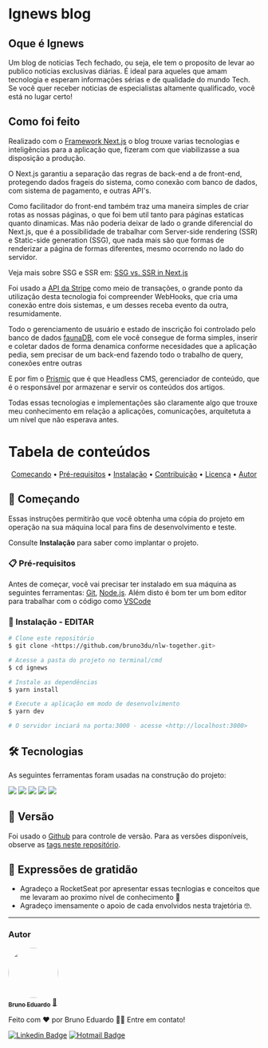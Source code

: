 # Ignews blog

## Oque é Ignews 

Um blog de noticias Tech fechado, ou seja, ele tem o proposito de levar ao publico noticias exclusivas diárias. 
É ideal para aqueles que amam tecnologia e esperam informações sérias e de qualidade do mundo Tech. Se você quer receber noticias de especialistas altamente qualificado, você está no lugar certo!

## Como foi feito

Realizado com o <a href="https://nextjs.org/">Framework Next.js</a> o blog trouxe varias tecnologias e inteligências para a aplicação que, fizeram com que viabilizasse a sua disposição a produção.

O Next.js garantiu a separação das regras de back-end a de front-end, protegendo dados frageis do sistema, como conexão com banco de dados, com sistema de pagamento, e outras API's.

Como facilitador do front-end também traz uma maneira simples de criar rotas as nossas páginas, o que foi bem util tanto para páginas estaticas quanto dinamicas.
Mas não poderia deixar de lado o grande diferencial do Next.js, que é a possibilidade de trabalhar com Server-side rendering (SSR) e Static-side generation (SSG), que nada mais são que formas de renderizar a página de formas diferentes, mesmo ocorrendo no lado do servidor.

Veja mais sobre SSG e SSR em: <a href="https://blog.logrocket.com/ssg-vs-ssr-in-next-js/">SSG vs. SSR in Next.js</a>

Foi usado a <a href="https://stripe.com/">API da Stripe</a> como meio de transações, o grande ponto da utilização desta tecnologia foi compreender WebHooks, que cria uma conexão entre dois sistemas, e um desses receba evento da outra, resumidamente.

Todo o gerenciamento de usuário e estado de inscrição foi controlado pelo banco de dados <a href="https://fauna.com/">faunaDB</a>, com ele você consegue de forma simples, inserir e coletar dados de forma denamica conforme necesidades que a aplicação pedia, sem precisar de um back-end fazendo todo o trabalho de query, conexões entre outras 

E por fim o <a href="">Prismic</a> que é que Headless CMS, gerenciador de conteúdo, que é o responsável por armazenar e servir os conteúdos dos artigos.

Todas essas tecnologias e implementações são claramente algo que trouxe meu conhecimento em relação a aplicações, comunicações, arquitetuta a um nível que não esperava antes.

Tabela de conteúdos
=================
<p align="center">
 <a href="#começando">Começando</a> •
 <a href="#prerequisitos">Pré-requisitos</a> • 
 <a href="#instalação">Instalação</a> • 
 <a href="#contribuicao">Contribuição</a> • 
 <a href="#licenc-a">Licença</a> • 
 <a href="#autor">Autor</a>
</p>

## 🚀 Começando

Essas instruções permitirão que você obtenha uma cópia do projeto em operação na sua máquina local para fins de desenvolvimento e teste.

Consulte **Instalação** para saber como implantar o projeto.

### 📋 Pré-requisitos

Antes de começar, você vai precisar ter instalado em sua máquina as seguintes ferramentas:
[Git](https://git-scm.com), [Node.js](https://nodejs.org/). 
Além disto é bom ter um bom editor para trabalhar com o código como [VSCode](https://code.visualstudio.com/)


### 🔧 Instalação - EDITAR

```bash
# Clone este repositório
$ git clone <https://github.com/bruno3du/nlw-together.git>

# Acesse a pasta do projeto no terminal/cmd
$ cd ignews

# Instale as dependências
$ yarn install

# Execute a aplicação em modo de desenvolvimento
$ yarn dev

# O servidor inciará na porta:3000 - acesse <http://localhost:3000>
```

## 🛠 Tecnologias

As seguintes ferramentas foram usadas na construção do projeto:

<div align="left">
<img src="https://img.shields.io/badge/React-20232A?style=for-the-badge&logo=react&logoColor=61DAFB" />
<img src="https://img.shields.io/badge/next.js-000000?style=for-the-badge&logo=nextdotjs&logoColor=white" />
<img src="https://img.shields.io/badge/TypeScript-007ACC?style=for-the-badge&logo=typescript&logoColor=white" /> 
<img src="https://img.shields.io/badge/JavaScript-323330?style=for-the-badge&logo=javascript&logoColor=F7DF1E" />
<img src="https://img.shields.io/badge/Stripe-626CD9?style=for-the-badge&logo=Stripe&logoColor=white" />
</div>

## 📌 Versão

Foi usado o [Github](https://github.com/) para controle de versão. Para as versões disponíveis, observe as [tags neste repositório](https://github.com/suas/tags/do/projeto). 

## 🎁 Expressões de gratidão

* Agradeço a RocketSeat por apresentar essas tecnlogias e conceitos que me levaram ao proximo nível de conhecimento 📢
* Agradeço imensamente o apoio de cada envolvidos nesta trajetória 🤓.

---
### Autor


<a href="https://github.com/bruno3du">
 <img style="border-radius: 50%;" src="https://avatars.githubusercontent.com/u/83365446?v=4" width="100px;" alt=""/>
 <br />
 <sub><b>Bruno Eduardo</b></sub></a> <a href="https://github.com/bruno3du" title="My Photo Profile">🚀</a>


Feito com ❤️ por Bruno Eduardo 👋🏽 Entre em contato!

[![Linkedin Badge](https://img.shields.io/badge/-LinkedIn-blue?style=flat-square&logo=linkedin&logoColor=white&link=https://www.linkedin.com/in/bruno-eduardo-alves/)](https://www.linkedin.com/in/bruno-eduardo-alves/)
[![Hotmail Badge](https://img.shields.io/badge/-bruno.3duardo@hotmail.com-0078D4?style=flat-square&logo=microsoft-outlook&logoColor=white&link=mailto:bruno.3duardo@hotmail.com)](mailto:bruno.3duardo@hotmail.com)
